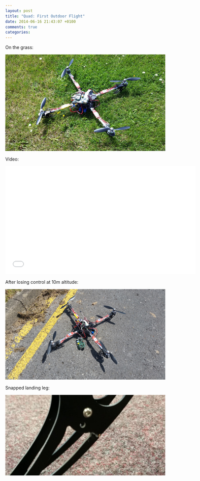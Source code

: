 ```yaml
---
layout: post
title: "Quad: First Outdoor Flight"
date: 2014-06-16 21:43:07 +0100
comments: true
categories: 
---
```


On the grass:

![](/quadcopter/76.jpg)

Video:

<iframe src="//player.vimeo.com/video/98481526" width="600" height="338" frameborder="0" webkitallowfullscreen mozallowfullscreen allowfullscreen></iframe>

After losing control at 10m altitude:

![](/quadcopter/77.jpg)

Snapped landing leg:

![](/quadcopter/78.jpg)
